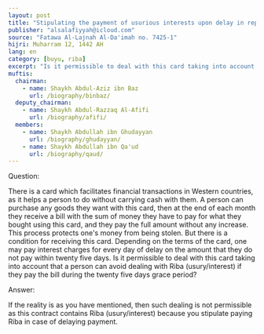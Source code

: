 ```yaml
---
layout: post
title: "Stipulating the payment of usurious interests upon delay in repaying the financial card"
publisher: "alsalafiyyah@icloud.com"
source: "Fatawa Al-Lajnah Al-Da'imah no. 7425-1"
hijri: Muharram 12, 1442 AH
lang: en
category: [buyu, riba]
excerpt: "Is it permissible to deal with this card taking into account that a person can avoid dealing with Riba (usury/interest) if they pay the bill during the twenty five days grace period?"
muftis:
  chairman: 
    - name: Shaykh Abdul-Aziz ibn Baz
      url: /biography/binbaz/
  deputy_chairman:
    - name: Shaykh Abdul-Razzaq Al-Afifi
      url: /biography/afifi/
  members: 
    - name: Shaykh Abdullah ibn Ghudayyan
      url: /biography/ghudayyan/
    - name: Shaykh Abdullah ibn Qa'ud
      url: /biography/qaud/
---
```


Question:

There is a card which facilitates financial transactions in Western countries, as it helps a person to do without carrying cash with them. A person can purchase any goods they want with this card, then at the end of each month they receive a bill with the sum of money they have to pay for what they bought using this card, and they pay the full amount without any increase. This process protects one's money from being stolen. But there is a condition for receiving this card. Depending on the terms of the card, one may pay interest charges for every day of delay on the amount that they do not pay within twenty five days. Is it permissible to deal with this card taking into account that a person can avoid dealing with Riba (usury/interest) if they pay the bill during the twenty five days grace period?

Answer:

If the reality is as you have mentioned, then such dealing is not permissible as this contract contains Riba (usury/interest) because you stipulate paying Riba in case of delaying payment.
